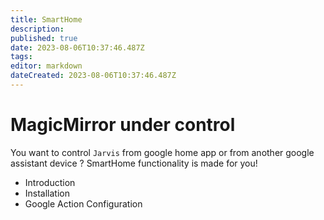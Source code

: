 ```yaml
---
title: SmartHome
description: 
published: true
date: 2023-08-06T10:37:46.487Z
tags: 
editor: markdown
dateCreated: 2023-08-06T10:37:46.487Z
---
```


# MagicMirror under control

You want to control `Jarvis` from google home app or from another google assistant device ?
SmartHome functionality is made for you!

  * Introduction
  * Installation
  * Google Action Configuration